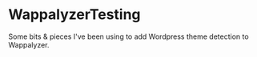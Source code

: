 # WappalyzerTesting

Some bits & pieces I've been using to add Wordpress theme detection to Wappalyzer.

